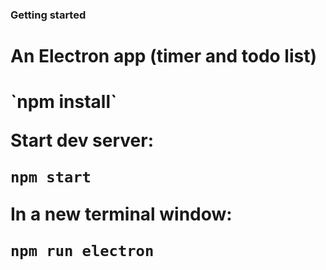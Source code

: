 ### Getting started

 <h1> An Electron app (timer and todo list)  <h1/>
`npm install`

Start dev server:

`npm start`

In a new terminal window:

`npm run electron`
